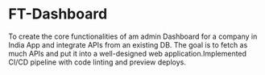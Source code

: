 # FT-Dashboard
To create the core functionalities of am admin Dashboard for a company in India App and integrate APIs from an existing DB. The goal is to fetch as much APIs and put it into a well-designed web application.Implemented CI/CD pipeline with code linting and preview deploys.
